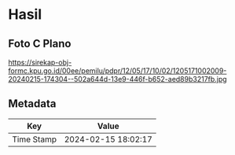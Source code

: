 # Hasil

## Foto C Plano

https://sirekap-obj-formc.kpu.go.id/00ee/pemilu/pdpr/12/05/17/10/02/1205171002009-20240215-174304--502a644d-13e9-446f-b652-aed89b3217fb.jpg


## Metadata

| Key        | Value               |
| ---------- | ------------------- |
| Time Stamp | 2024-02-15 18:02:17 |



